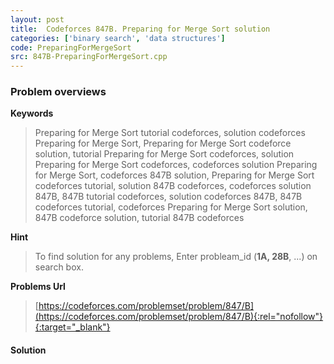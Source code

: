 ```yaml
---
layout: post
title:  Codeforces 847B. Preparing for Merge Sort solution
categories: ['binary search', 'data structures']
code: PreparingForMergeSort
src: 847B-PreparingForMergeSort.cpp
---
```

### **Problem overviews**

**Keywords**
> Preparing for Merge Sort tutorial codeforces, solution codeforces Preparing for Merge Sort, Preparing for Merge Sort codeforce solution, tutorial Preparing for Merge Sort codeforces, solution Preparing for Merge Sort codeforces, codeforces solution Preparing for Merge Sort, codeforces 847B solution, Preparing for Merge Sort codeforces tutorial, solution 847B codeforces, codeforces solution 847B, 847B tutorial codeforces, solution codeforces 847B, 847B codeforces tutorial, codeforces Preparing for Merge Sort solution, 847B codeforce solution, tutorial 847B codeforces

**Hint**
> To find solution for any problems, Enter probleam_id (**1A, 28B**, ...) on search box. 

**Problems Url**
> [https://codeforces.com/problemset/problem/847/B](https://codeforces.com/problemset/problem/847/B){:rel="nofollow"}{:target="_blank"}

#### **Solution**



